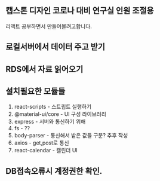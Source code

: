 ## 캡스톤 디자인 코로나 대비 연구실 인원 조절용
리액트 공부하면서 만들어볼려고합니다.

## 로컬서버에서 데이터 주고 받기

## RDS에서 자료 읽어오기


## 설치필요한 모듈들
1. react-scripts  - 스트립트 실행하기 
2. @material-ui/core - UI 구성 라이브러리
3. express - 서버와 통신하기 위해
4. fs - ??
5. body-parser - 통신해서 받은 값들 구분? 추후 작성
6. axios - get,post로 통신
7. react-calendar - 캘린더 UI

## DB접속오류시 계정권한 확인.
